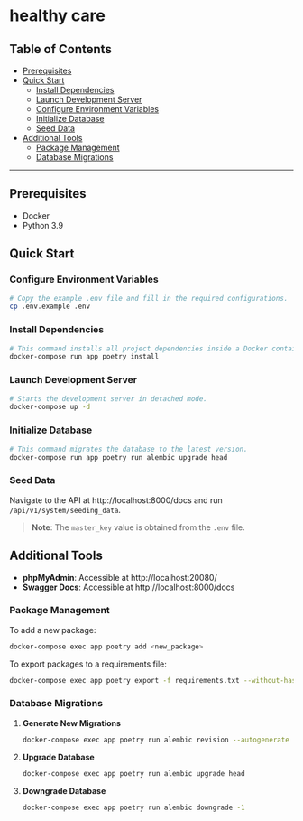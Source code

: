 # healthy care

## Table of Contents
- [Prerequisites](#prerequisites)
- [Quick Start](#quick-start)
  - [Install Dependencies](#install-dependencies)
  - [Launch Development Server](#launch-development-server)
  - [Configure Environment Variables](#configure-environment-variables)
  - [Initialize Database](#initialize-database)
  - [Seed Data](#seed-data)
- [Additional Tools](#additional-tools)
  - [Package Management](#package-management)
  - [Database Migrations](#database-migrations)

---

## Prerequisites
- Docker
- Python 3.9

## Quick Start


### Configure Environment Variables
```bash
# Copy the example .env file and fill in the required configurations.
cp .env.example .env
```


### Install Dependencies
```bash
# This command installs all project dependencies inside a Docker container.
docker-compose run app poetry install
```

### Launch Development Server
```bash
# Starts the development server in detached mode.
docker-compose up -d
```

### Initialize Database
```bash
# This command migrates the database to the latest version.
docker-compose run app poetry run alembic upgrade head
```

### Seed Data
Navigate to the API at http://localhost:8000/docs and run `/api/v1/system/seeding_data`.
> **Note**: The `master_key` value is obtained from the `.env` file.

## Additional Tools
- **phpMyAdmin**: Accessible at http://localhost:20080/
- **Swagger Docs**: Accessible at http://localhost:8000/docs

### Package Management
To add a new package:
```bash
docker-compose exec app poetry add <new_package>
```
To export packages to a requirements file:
```bash
docker-compose exec app poetry export -f requirements.txt --without-hashes --output requirements.txt
```

### Database Migrations
1. **Generate New Migrations**
    ```bash
    docker-compose exec app poetry run alembic revision --autogenerate -m "<migration_message>"
    ```
2. **Upgrade Database**
    ```bash
    docker-compose exec app poetry run alembic upgrade head
    ```
3. **Downgrade Database**
    ```bash
    docker-compose exec app poetry run alembic downgrade -1
    ```